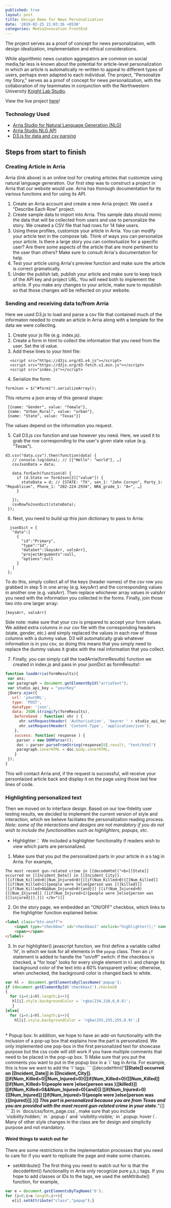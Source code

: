```yaml
---
published: true
layout: post
title: Design Demo for News Personalization
date: '2019-02-25 21:03:36 +0530'
categories: MediaInnovation FrontEnd
---
```


The project serves as a proof of concept for news personalization, with design idealization, implementation and ethical considerations.

While algorithmic news curation aggregators are common on social media,far less is known about the potential for article-level personalization in which an article is automatically re-written to appeal to different types of users, perhaps even adapted to each individual. The project, "Personalize my Story," serves as a proof of concept for news personalization, with the collaboration of my teammates in conjunction with the Northwestern University [Knight Lab Studio](https://knightlab.northwestern.edu/).

View the live project [here](https://nuknightlab.github.io/studio-personal-story/)!



### Technology Used
- [Arria Studio for Natural Language Generation (NLG)](https://www.arria.com/studio/studio-overview/)
- [Arria Studio NLG API](https://docs.studio.arria.com/key-concepts/using-the-api/)
- [D3.js for data and csv parsing](https://d3-wiki.readthedocs.io/zh_CN/master/CSV/)



## Steps from start to finish
### Creating Article in Arria

Arria (link above) is an online tool for creating articles that customize using natural language generation. Our first step was to construct a project in Arria that our website would use. Arria has thorough documentation for its various functions and for using its API.

1) Create an Arria account and create a new Arria project. We used a "Describe Each Row" project.
2) Create sample data to import into Arria. This sample data should mimic the data that will be collected from users and use to personalize the story.  We created a CSV file that had rows for 14 fake users.
3) Using these profiles, customize your article in Arria. You can modify your article text in the compose tab. Think of ways you can personalize your article. Is there a large story you can contextualize for a specific user? Are there some aspects of the article that are more pertinent to the user than others? Make sure to consult Arria's documentation for help.
4) Test your article using Arria's preview function and make sure the article is correct gramatically.
5) Under the publish tab, publish your article and make sure to keep track of the API key and project URL. You will need both to implement the article. If you make any changes to your article, make sure to republish so that those changes will be reflected on your website.


### Sending and receiving data to/from Arria
Here we used D3.js to load and parse a csv file that contained much of the informaton needed to create an article in Arria along with a template for the data we were collecting.

1) Create your js file (e.g. index.js).
2) Create a form in html to collect the information that you need from the user. Set the id value.
3) Add these lines to your html file:
```
  <script src="https://d3js.org/d3.v4.js"></script>
  <script src="https://d3js.org/d3-fetch.v1.min.js"></script>
  <script src="index.js"></script>
``` 
4) Serialize the form:
 ```
 formJson = $("#form1").serializeArray();
 ```
 This returns a json array of this general shape:
 ```
  [{name: "Gender", value: "female"}, 
  {name: "Urban_Rural", value: "urban"}, 
  {name: "State", value: "Texas"}]
 ```
 The values depend on the information you request.
 
 5) Call D3.js csv function and use however you need. Here, we used it to grab the row corresponding to the user's given state value (e.g. "Texas").
 ```
 d3.csv("data.csv").then(function(data) {
    // console.log(data); // [{"Hello": "world"}, …]
    csvJsonData = data;

    data.forEach(function(d) {
      if (d.State == formJson[2]["value"]) {
        stateData = d; // {STATE: "TX", sen_1: "John Cornyn", Party_1: "Republican", Phone_1: "202-224-2934", NRA_grade_1: "A+", …}
      }

    });
    csvRowToJsonDict(stateData);
  });
 ```

6) Next, you need to build up this json dictionary to pass to Arria:
 ```
   jsonDict = {
    "data":[
      {
        "id":"Primary",
        "type":"1d",
        "dataSet":[keysArr, valsArr],
        "projectArguments":null,
        "options":null
      }
    ]
  };
 ```
 To do this, simply collect all of the keys (header names) of the csv row you grabbed in step 5 in one array (e.g. keysArr) and the corresponding values in another one (e.g. valsArr). Then replace whichever array values in valsArr you need with the information you collected in the forms. Finally, join those two into one larger array:
 ```
 [keysArr, valsArr]
 ```
 
 Side note: make sure that your csv is prepared to accept your form values. We added extra columns in our csv file with the corresponding headers (state, gender, etc.) and simply replaced the values in each row of those columns with a dummy value. D3 will automatically grab whatever information is in you csv, so doing this means that you simply need to replace the dummy values it grabs with the real information that you collect.
 
 7) Finally, you can simply call the loadArria(formResutls) function we created in index.js and pass in your jsonDict as formResults!:
 ```javascript
 function loadArria(formResults){
  var ans;
  var paragraph = document.getElementById("arriaText");
  var studio_api_key = "yourKey"
  jQuery.ajax({
    url: 'yourURL',
    type: 'POST',
    dataType: 'json',
    data: JSON.stringify(formResults),
     beforeSend : function( xhr ) {
       xhr.setRequestHeader( 'Authorization', 'bearer ' + studio_api_key);
       xhr.setRequestHeader( 'Content-Type', 'application/json');
     },
     success: function( response ) {
      parser = new DOMParser();
      doc = parser.parseFromString(response[0].result, "text/html")
      paragraph.innerHTML = doc.body.innerHTML;
     }
  });
}
```

 This will contact Arria and, if the request is successful, will receive your personlaized article back and display it on the page using those last few lines of code.

 
### Highlighting personalized text
Then we moved on to interface design. Based on our low-fidelity user testing results, we decided to implement the current version of style and interaction, which we believe faciliates the personalization reading process. *Note: some of the interactions and designs are not mandatory if you do not wish to include the functionalities such as highlighters, popups, etc.*

* Highlighter： We included a highlighter functionality if readers wish to view which parts are personalized.
1) Make sure that you put the personalized parts in your article in a `b` tag in Arria. For example,
```
The most recent gun-related crime in [[decodeHtml("<b>[[State]] occurred on [[Incident_Date]] in [[Incident_City]]. [[if(Num_Killed>0||Num_Injured>0){[[if(Num_Killed>0){[[Num_Killed]] [[if(Num_Killed>1){people were }else{person was }]]killed}]] [[if(Num_Killed>0&&Num_Injured>0){and}]] [[if(Num_Injured>0){[[Num_Injured]] [[if(Num_Injured>1){people were }else{person was }]]injured}]].}]] </b>")]]
```
2) On the story page, we embedded an "ON/OFF" checkbox, which links to the highlighter function explained below.
```html
<label class="btn-onoff">
    <input type="checkbox" id="checkbox1" onclick="highlighter();" name="name" data-onoff="toggle">
    <span></span>
</label>
```
3) In our highlighter() javascript function, we first define a variable called 'hl', in which we look for all elements in the  `popup` class. Then an `if` statement is added to handle the "on/off" switch: if the checkbox is checked, a "for loop" looks for every single element in `hl` and change its background color of the text into a 60% transparent yellow; otherwise, when unchecked, the background color is changed back to white.
```javascript
var hl =  document.getElementsByClassName('popup');
if (document.getElementById('checkbox1').checked)
{ 
  for (i=0;i<hl.length;i++){
   hl[i].style.backgroundColor = 'rgba(234,210,6,0.6)';
   }
}else{
  for (i=0;i<hl.length;i++){
    hl[i].style.backgroundColor = 'rgba(255,255,255,0.9)';}
```

<br>
* Popup box:
In addition, we hope to have an add-on functionality with the inclusion of a pop-up box that explains how the part is personalized. We only implemented one pop-box in the first personalized text for showcase purpose but the css code will still work if you have multiple comments that need to be placed in the pop-up box.
1) Make sure that you put the comments you want to put in the popup box in a `i` tag in Arria. For example, this is how we want to add the 'i' tags:
```
[[decodeHtml("<b>[[State]] occurred on [[Incident_Date]] in [[Incident_City]]. [[if(Num_Killed>0||Num_Injured>0){[[if(Num_Killed>0){[[Num_Killed]] [[if(Num_Killed>1){people were }else{person was }]]killed}]] [[if(Num_Killed>0&&Num_Injured>0){and}]] [[if(Num_Injured>0){[[Num_Injured]] [[if(Num_Injured>1){people were }else{person was }]]injured}]].}]] <i>This part is personalized because you are from Texas and you are provided with the most recent gun-related crime in your state.</i></b>")]]
```
2) in  `docs/css/form_page.css`, make sure that you include `visibility:hidden;` in  `.popup i` and `visibility:visible;` in `.popup: hover i`. Many of other style changes in the class are for design and simplicity purpose and not mandatory.

#### Weird things to watch out for
There are some restrictions in the implementation processes that you need to care for if you want to replicate the page and make some chances.
* setAttribute()
The first thing you need to watch out for is that the decodeHtml() functionality in Arria only recognize pure `p`,`b`,`i` tags. If you hope to add classes or IDs to the tags, we used the setAttribute() function, for example,
```javascript
var e = document.getElementsByTagName('b');
for (i=0;i<e.length;i++){
   e[i].setAttribute("class","popup");}
```


